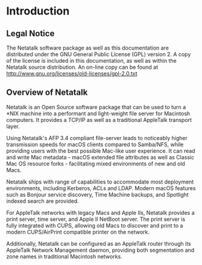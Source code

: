 # Introduction

## Legal Notice

The Netatalk software package as well as this documentation are
distributed under the GNU General Public License (GPL) version 2. A copy
of the license is included in this documentation, as well as within the
Netatalk source distribution. An on-line copy can be found at
<http://www.gnu.org/licenses/old-licenses/gpl-2.0.txt>

## Overview of Netatalk

Netatalk is an Open Source software package that can be used to turn a
\*NIX machine into a performant and light-weight file server for
Macintosh computers. It provides a TCP/IP as well as a traditional
AppleTalk transport layer.

Using Netatalk's AFP 3.4 compliant file-server leads to noticeably
higher transmission speeds for macOS clients compared to Samba/NFS,
while providing users with the best possible Mac-like user experience.
It can read and write Mac metadata - macOS extended file attributes as
well as Classic Mac OS resource forks - facilitating mixed environments
of new and old Macs.

Netatalk ships with range of capabilities to accommodate most deployment
environments, including Kerberos, ACLs and LDAP. Modern macOS features
such as Bonjour service discovery, Time Machine backups, and Spotlight
indexed search are provided.

For AppleTalk networks with legacy Macs and Apple IIs, Netatalk provides
a print server, time server, and Apple II NetBoot server. The print
server is fully integrated with CUPS, allowing old Macs to discover and
print to a modern CUPS/AirPrint compatible printer on the network.

Additionally, Netatalk can be configured as an AppleTalk router through
its AppleTalk Network Management daemon, providing both segmentation and
zone names in traditional Macintosh networks.
